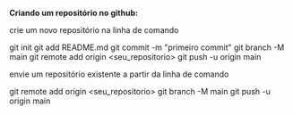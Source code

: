 **Criando um repositório no github:**

crie um novo repositório na linha de comando

git init 
git add README.md 
git commit -m "primeiro commit" 
git branch -M main 
git remote add origin <seu_repositorio>
git push -u origin main

envie um repositório existente a partir da linha de comando

git remote add origin <seu_repositorio>
git branch -M main
git push -u origin main
